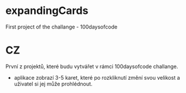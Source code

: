 # expandingCards
First project of the challange - 100daysofcode

# CZ
První z projektů, které budu vytvářet v rámci 100daysofcode challange. 
  - aplikace zobrazí 3-5 karet, které po rozkliknutí změní svou velikost a uživatel si jej může prohlédnout. 

